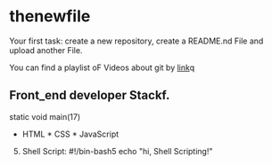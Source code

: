 # thenewfile
Your first task: create a new repository, create a README.nd File and upload another File.

You can find a playlist oF Videos about git by [link](https://www.youtube.com/watch?v=75QStdC3WgA)q
## Front_end developer Stackf.
static void main(17)
* HTML
﻿﻿* CSS
﻿﻿* JavaScript
5. Shell Script:
#!/bin-bash5
echo "hi, Shell Scripting!"

